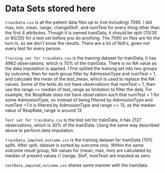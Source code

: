 # Data Sets stored here

`trainData.csv` is all the patient data files up to (not including) 7090. I did max, min, mean, range, changeStoF, and numTest for every thing other than the first 4 attributes. Though it is named trainData, it should be split (70/30 or 80/20) for a test set before you do anything. The 7090 on files are for the turn in, so we don't know the results. There are a lot of N/A's, given not every test for every person.


`Training set for trainData.csv` is the training dataset for trainData, it has 4962 observations, which is 70% of the trainData. There is no NA value as the data imputation is applied. I first splited the training set into two groups by outcome, then for each group filter by AdmissionType and numTest = 1, and calculate the mean of the test_mean, which is used to replace the NA values. Some of the tests do not have observations that numTest = 1, then use the range <= median of test_range as limitation to filter the data. For example, the RespRate does not have observation such that numTest = 1 for some AdmissionType, so instead of being filtered by AdmissionType and numTest =1 it is filtered by AdmissionType and range <= 13, as the median value of RespRate_range is around 13. 

`Test set for trainData.csv` is the test set for trainData, it has 2127 observations, which is 30% of the trainData. Using the same way described above to perform data imputation. 

`trainData_imputed_outcome.csv` is the training dataset for trainData (70% split). After split, dataset is sorted by outcome only. Within the same outcome result group, NA values for (mean, max, min) are calculated by median of present values // (range, StoF, numTest) are imputed as zero.

`testData_imputed_outcome.csv` shares same manner with the traindata.
